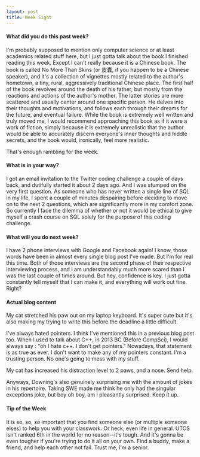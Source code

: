 ```yaml
---
layout: post
title: Week Eight
---
```


#### What did you do this past week?

I'm probably supposed to mention only computer science or at least academics related stuff here, but I just gotta talk about the book I finished reading this week. Except I can't really because it is a Chinese book. The book is called No More Than Skins (or 皮囊, if you happen to be a Chinese speaker), and it's a collection of vignettes mostly related to the author's hometown, a tiny, rural, aggressively traditional Chinese place. The first half of the book revolves around the death of his father, but mostly from the reactions and actions of the author's mother. The latter stories are more scattered and usually center around one specific person. He delves into their thoughts and motivations, and follows each through their dreams for the future, and eventual failure. While the book is extremely well written and truly moved me, I would recommend approaching this book as if it were a work of fiction, simply because it is extremely unrealistic that the author would be able to accurately discern everyone's inner thoughts and hiddle secrets, and the book would, ironically, feel more realistic. 

That's enough rambling for the week.

#### What is in your way?

I got an email invitation to the Twitter coding challenge a couple of days back, and dutifully started it about 2 days ago. And I was stumped on the very first question. As someone who has never written a single line of SQL in my life, I spent a couple of minutes despairing before deciding to move on to the next 2 questions, which are significantly more in my comfort zone. So currently I face the dilemma of whether or not it would be ethical to give myself a crash course on SQL solely for the purpose of this coding challenge.

#### What will you do next week?

I have 2 phone interviews with Google and Facebook again! I know, those words have been in almost every single blog post I've made. But I'm for real this time. Both of those interviews are the second phase of their respective interviewing process, and I am understandably much more scared than I was the last couple of times around. But hey, confidence is key. I just gotta constantly tell myself that I can make it, and everything will work out fine. Right?

#### Actual blog content

My cat stretched his paw out on my laptop keyboard. It's super cute but it's also making my trying to write this before the deadline a little difficult.

I've always hated pointers. I think I've mentioned this in a previous blog post too. When I used to talk about C++, in 2013 BC (Before CompSci), I would always say : "oh I hate c++. I don't get pointers." Nowadays, that statement is as true as ever. I don't want to make any of my pointers constant. I'm a trusting person. No one's going to mess with my stuff. 

My cat has increased his distraction level to 2 paws, and a nose. Send help.

Anyways, Downing's also genuinely surprising me with the amount of jokes in his repertoire. Taking SWE made me think he only had the singular exceptions joke, but boy oh boy, am I pleasantly surprised. Keep it up.

#### Tip of the Week

It is so, so, *so* important that you find someone else (or multiple someone elses) to help you with your classwork. Or heck, even life in general. UTCS isn't ranked 6th in the world for no reason--it's tough. And it's gonna be even tougher if you're trying to do it all on your own. Find a buddy, make a friend, and help each other not fail. Trust me, I'm a senior.
